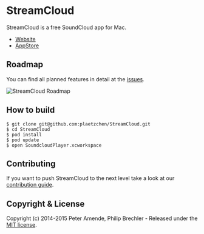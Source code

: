 # StreamCloud

StreamCloud is a free SoundCloud app for Mac.

* [Website](http://streamcloud.cc/)
* [AppStore](https://itunes.apple.com/app/streamcloud/id894578573)

## Roadmap

You can find all planned features in detail at the [issues](https://github.com/plaetzchen/StreamCloud/issues).

![StreamCloud Roadmap](https://raw.githubusercontent.com/plaetzchen/StreamCloud/master/roadmap.png?token=AA2PZ340r8eayQ4Leg-8uvcesRPA4wq5ks5Uu7qKwA%3D%3D)

## How to build

    $ git clone git@github.com:plaetzchen/StreamCloud.git
    $ cd StreamCloud
    $ pod install
    $ pod update
    $ open SoundcloudPlayer.xcworkspace

## Contributing

If you want to push StreamCloud to the next level take a look at our [contribution guide](https://github.com/plaetzchen/StreamCloud/blob/master/CONTRIBUTING.md).

## Copyright & License

Copyright (c) 2014-2015 Peter Amende, Philip Brechler - Released under the [MIT license](https://github.com/plaetzchen/StreamCloud/blob/master/LICENSE).
